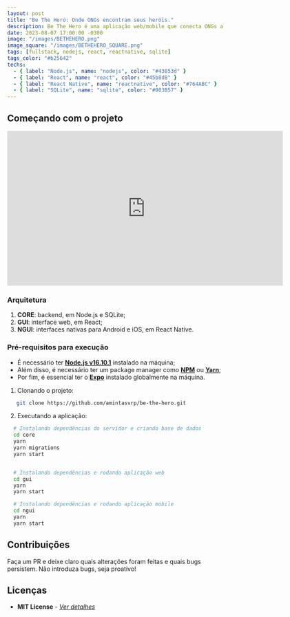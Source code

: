 ```yaml
---
layout: post
title: "Be The Hero: Onde ONGs encontram seus heróis."
description: Be The Hero é uma aplicação web/mobile que conecta ONGs a pessoas interessadas em contribuir com causas.
date: 2023-08-07 17:00:00 -0300
image: "/images/BETHEHERO.png"
image_square: "/images/BETHEHERO_SQUARE.png"
tags: [fullstack, nodejs, react, reactnative, sqlite]
tags_color: "#b25642"
techs:
  - { label: "Node.js", name: "nodejs", color: "#43853d" }
  - { label: "React", name: "react", color: "#45b8d8" }
  - { label: "React Native", name: "reactnative", color: "#764ABC" }
  - { label: "SQLite", name: "sqlite", color: "#003B57" }
---
```


## Começando com o projeto

<p><iframe src="https://dms.licdn.com/playlist/vid/C4E05AQGe_rXl0-7LwA/mp4-720p-30fp-crf28/0/1622201780704?e=1692298800&v=beta&t=rLJQrkYi4lpyXuC2w3MmkVNREKg4law-tN4EIs4gZfE" loading="lazy" width="640" height="360" frameborder="0" allowfullscreen></iframe></p>

### **Arquitetura**

1. **CORE**: backend, em Node.js e SQLite;
2. **GUI**: interface web, em React;
3. **NGUI**: interfaces nativas para Android e iOS, em React Native.

### **Pré-requisitos para execução**

- É necessário ter **[Node.js v16.10.1](https://nodejs.org/en/)** instalado na máquina;
- Além disso, é necessário ter um package manager como **[NPM](https://www.npmjs.com/)** ou **[Yarn](https://yarnpkg.com/)**;
- Por fim, é essencial ter o **[Expo](https://expo.io/)** instalado globalmente na máquina.

1. Clonando o projeto:

```sh
   git clone https://github.com/amintasvrp/be-the-hero.git
```

2. Executando a aplicação:

```sh
  # Instalando dependências do servidor e criando base de dados
  cd core
  yarn
  yarn migrations
  yarn start


  # Instalando dependências e rodando aplicação web
  cd gui
  yarn
  yarn start

  # Instalando dependências e rodando aplicação mobile
  cd ngui
  yarn
  yarn start
```

## Contribuições

Faça um PR e deixe claro quais alterações foram feitas e quais bugs persistem. Não introduza bugs, seja proativo!

## Licenças

- **MIT License** - [_Ver detalhes_](./LICENSE.txt)
